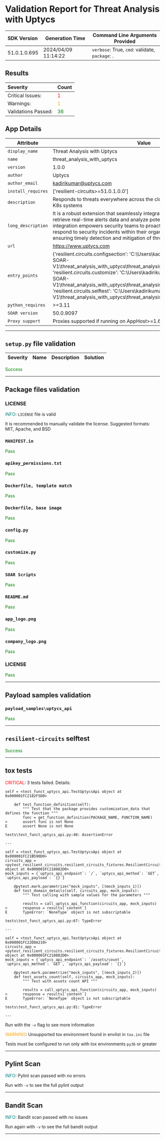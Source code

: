 

# Validation Report for Threat Analysis with Uptycs

| SDK Version       | Generation Time          | Command Line Arguments Provided |
| :---------------- | ------------------------ | ------------------------------- |
| 51.0.1.0.695 | 2024/04/09 11:14:22 | `verbose`: True, `cmd`: validate, `package`: . |

## Results
| **Severity** | **Count** |
| :----------- | --------- |
| Critical Issues:    | <span style="color:red"> 1 </span> |
| Warnings:           | <span style="color:orange"> 1 </span>  |
| Validations Passed: | <span style="color:green"> 36  </span>   |


## App Details
| Attribute | Value |
| --------- | ----- |
| `display_name` | Threat Analysis with Uptycs |
| `name` | threat_analysis_with_uptycs |
| `version` | 1.0.0 |
| `author` | Uptycs |
| `author_email` | kadirikumar@uptycs.com |
| `install_requires` | ['resilient-circuits>=51.0.1.0.0'] |
| `description` | Responds to threats everywhere across the cloud, endpoints, containers, and K8s systems |
| `long_description` | It is a robust extension that seamlessly integrates with the Uptycs platform to retrieve real-time alerts data and analyze potential security threats.     This integration empowers security teams to proactively monitor, analyze, and respond to security incidents within their organization's IT infrastructure, ensuring timely detection and mitigation of threats. |
| `url` | https://www.uptycs.com |
| `entry_points` | {'resilient.circuits.configsection': 'C:\\Users\\kadirikumar\\Downloads\\QRADAR-SOAR-V1\\threat_analysis_with_uptycs\\threat_analysis_with_uptycs\\util\\config.py',<br> 'resilient.circuits.customize': 'C:\\Users\\kadirikumar\\Downloads\\QRADAR-SOAR-V1\\threat_analysis_with_uptycs\\threat_analysis_with_uptycs\\util\\customize.py',<br> 'resilient.circuits.selftest': 'C:\\Users\\kadirikumar\\Downloads\\QRADAR-SOAR-V1\\threat_analysis_with_uptycs\\threat_analysis_with_uptycs\\util\\selftest.py'} |
| `python_requires` | >=3.11 |
| `SOAR version` | 50.0.9097 |
| `Proxy support` | Proxies supported if running on AppHost>=1.6 |

---


## `setup.py` file validation
| Severity | Name | Description | Solution |
| --- | --- | --- | --- |

<span style="color:green">Success</span>


---


## Package files validation

### LICENSE
<span style="color:teal">INFO</span>: `LICENSE` file is valid

It is recommended to manually validate the license. Suggested formats: MIT, Apache, and BSD


### `MANIFEST.in`
<span style="color:green">Pass</span>


### `apikey_permissions.txt`
<span style="color:green">Pass</span>


### `Dockerfile, template match`
<span style="color:green">Pass</span>


### `Dockerfile, base image`
<span style="color:green">Pass</span>


### ``config.py``
<span style="color:green">Pass</span>


### ``customize.py``
<span style="color:green">Pass</span>


### `SOAR Scripts`
<span style="color:green">Pass</span>


### `README.md`
<span style="color:green">Pass</span>


### `app_logo.png`
<span style="color:green">Pass</span>


### `company_logo.png`
<span style="color:green">Pass</span>


### LICENSE
<span style="color:green">Pass</span>

 
---
 

## Payload samples validation

### `payload_samples\uptycs_api`
<span style="color:green">Pass</span>

 
---
 

## `resilient-circuits` selftest

<span style="color:green">Success</span>


---
 

## tox tests
<span style="color:red">CRITICAL</span>: 3 tests failed. Details:

	self = <test_funct_uptycs_api.TestUptycsApi object at 0x000001FC2182F5D0>
	
	    def test_function_definition(self):
	        """ Test that the package provides customization_data that defines the function """
	        func = get_function_definition(PACKAGE_NAME, FUNCTION_NAME)
	>       assert func is not None
	E       assert None is not None
	
	tests\test_funct_uptycs_api.py:48: AssertionError
	
	---
	
	self = <test_funct_uptycs_api.TestUptycsApi object at 0x000001FC21B590D0>
	circuits_app = <pytest_resilient_circuits.resilient_circuits_fixtures.ResilientCircuits object at 0x000001FC218082D0>
	mock_inputs = {`uptycs_api_endpoint`: `/`, `uptycs_api_method`: `GET`, `uptycs_api_payload`: `{}`}
	
	    @pytest.mark.parametrize("mock_inputs", [(mock_inputs_1)])
	    def test_domain_details(self, circuits_app, mock_inputs):
	        """ Test calling with sample values for the parameters """
	    
	        results = call_uptycs_api_function(circuits_app, mock_inputs)
	>       response = results[`content`]
	E       TypeError: `NoneType` object is not subscriptable
	
	tests\test_funct_uptycs_api.py:67: TypeError
	
	---
	
	self = <test_funct_uptycs_api.TestUptycsApi object at 0x000001FC22D8A210>
	circuits_app = <pytest_resilient_circuits.resilient_circuits_fixtures.ResilientCircuits object at 0x000001FC218082D0>
	mock_inputs = {`uptycs_api_endpoint`: `/assets/count`, `uptycs_api_method`: `GET`, `uptycs_api_payload`: `{}`}
	
	    @pytest.mark.parametrize("mock_inputs", [(mock_inputs_2)])
	    def test_assets_count(self, circuits_app, mock_inputs):
	        """ Test with assets count API """
	    
	        results = call_uptycs_api_function(circuits_app, mock_inputs)
	>       response = results[`content`]
	E       TypeError: `NoneType` object is not subscriptable
	
	tests\test_funct_uptycs_api.py:81: TypeError
	
	---
	
	


Run with the `-v` flag to see more information

<span style="color:orange">WARNING</span>: Unsupported tox environment found in envlist in `tox.ini` file

Tests must be configured to run only with tox environments `py36` or greater



---
 

## Pylint Scan
<span style="color:teal">INFO</span>: Pylint scan passed with no errors

Run with `-v` to see the full pylint output



---
 

## Bandit Scan
<span style="color:teal">INFO</span>: Bandit scan passed with no issues

Run again with `-v` to see the full bandit output



---
 